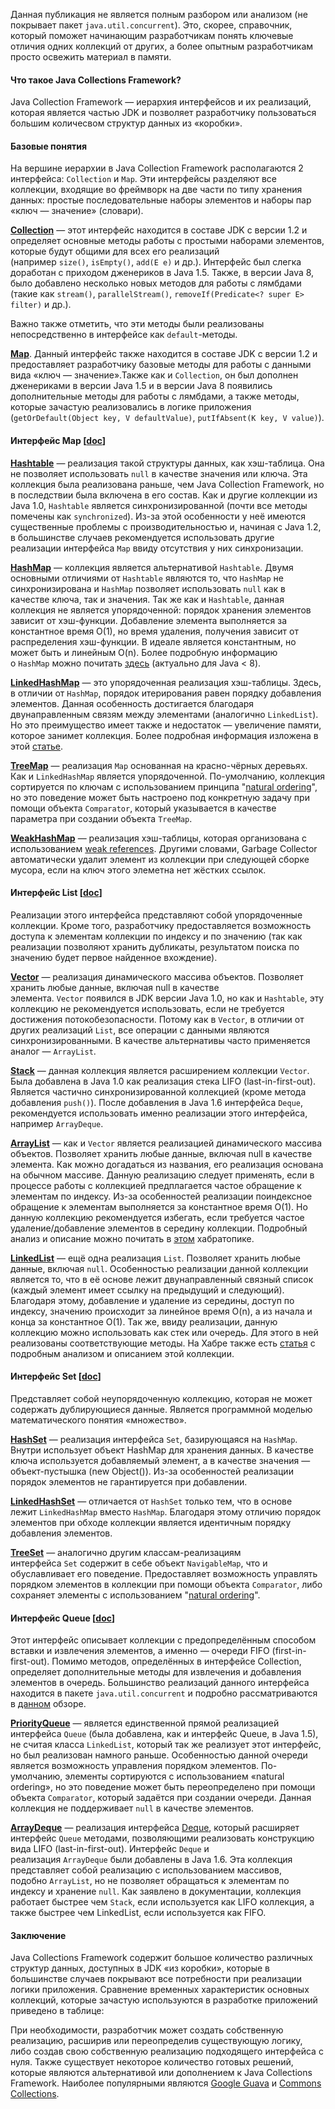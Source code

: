 Данная публикация не является полным разбором или анализом (не покрывает пакет `java.util.concurrent`). Это, скорее, справочник, который поможет начинающим разработчикам понять ключевые отличия одних коллекций от других, а более опытным разработчикам просто освежить материал в памяти.  

#### Что такое Java Collections Framework?

Java Collection Framework — иерархия интерфейсов и их реализаций, которая является частью JDK и позволяет разработчику пользоваться большим количесвом структур данных из «коробки».  

#### Базовые понятия

На вершине иерархии в Java Collection Framework располагаются 2 интерфейса: `Collection` и `Map`. Эти интерфейсы разделяют все коллекции, входящие во фреймворк на две части по типу хранения данных: простые последовательные наборы элементов и наборы пар «ключ — значение» (словари).  

**[Collection](http://docs.oracle.com/javase/8/docs/api/java/util/Collection.html)** — этот интерфейс находится в составе JDK c версии 1.2 и определяет основные методы работы с простыми наборами элементов, которые будут общими для всех его реализаций (например `size()`, `isEmpty()`, `add(E e)` и др.). Интерфейс был слегка доработан с приходом дженериков в Java 1.5. Также, в версии Java 8, было добавлено несколько новых методов для работы с лямбдами (такие как `stream()`, `parallelStream()`, `removeIf(Predicate<? super E> filter)` и др.).  

Важно также отметить, что эти методы были реализованы непосредственно в интерфейсе как `default`-методы.  

**[Map](http://docs.oracle.com/javase/8/docs/api/java/util/Map.html)**. Данный интерфейс также находится в составе JDK c версии 1.2 и предоставляет разработчику базовые методы для работы с данными вида «ключ — значение».Также как и `Collection`, он был дополнен дженериками в версии Java 1.5 и в версии Java 8 появились дополнительные методы для работы с лямбдами, а также методы, которые зачастую реализовались в логике приложения (`getOrDefault(Object key, V defaultValue)`, `putIfAbsent(K key, V value)`).  

#### Интерфейс Map [[doc](http://docs.oracle.com/javase/8/docs/api/java/util/Map.html)]

**[Hashtable](http://docs.oracle.com/javase/8/docs/api/java/util/Hashtable.html)** — реализация такой структуры данных, как хэш-таблица. Она не позволяет использовать `null` в качестве значения или ключа. Эта коллекция была реализована раньше, чем Java Collection Framework, но в последствии была включена в его состав. Как и другие коллекции из Java 1.0, `Hashtable` является синхронизированной (почти все методы помечены как `synchronized`). Из-за этой особенности у неё имеются существенные проблемы с производительностью и, начиная с Java 1.2, в большинстве случаев рекомендуется использовать другие реализации интерфейса `Map` ввиду отсутствия у них синхронизации.  

**[HashMap](http://docs.oracle.com/javase/8/docs/api/java/util/HashMap.html)** — коллекция является альтернативой `Hashtable`. Двумя основными отличиями от `Hashtable` являются то, что `HashMap` не синхронизирована и `HashMap` позволяет использовать `null` как в качестве ключа, так и значения. Так же как и `Hashtable`, данная коллекция не является упорядоченной: порядок хранения элементов зависит от хэш-функции. Добавление элемента выполняется за константное время O(1), но время удаления, получения зависит от распределения хэш-функции. В идеале является константным, но может быть и линейным O(n). Более подробную информацию о `HashMap` можно почитать [здесь](http://habrahabr.ru/post/128017/) (актуально для Java < 8).  

**[LinkedHashMap](http://docs.oracle.com/javase/8/docs/api/java/util/LinkedHashMap.html)** — это упорядоченная реализация хэш-таблицы. Здесь, в отличии от `HashMap`, порядок итерирования равен порядку добавления элементов. Данная особенность достигается благодаря двунаправленным связям между элементами (аналогично `LinkedList`). Но это преимущество имеет также и недостаток — увеличение памяти, которое занимет коллекция. Более подробная информация изложена в этой [статье](http://habrahabr.ru/post/129037/).  

**[TreeMap](http://docs.oracle.com/javase/8/docs/api/java/util/TreeMap.html)** — реализация `Map` основанная на красно-чёрных деревьях. Как и `LinkedHashMap` является упорядоченной. По-умолчанию, коллекция сортируется по ключам с использованием принципа "[natural ordering](http://docs.oracle.com/javase/8/docs/api/java/lang/Comparable.html)", но это поведение может быть настроено под конкретную задачу при помощи объекта `Comparator`, который указывается в качестве параметра при создании объекта `TreeMap`.  

**[WeakHashMap](http://docs.oracle.com/javase/8/docs/api/java/util/WeakHashMap.html)** — реализация хэш-таблицы, которая организована с использованием [weak references](http://docs.oracle.com/javase/8/docs/api/java/lang/ref/WeakReference.html). Другими словами, Garbage Collector автоматически удалит элемент из коллекции при следующей сборке мусора, если на ключ этого элеметна нет жёстких ссылок.  

#### Интерфейс List [[doc](http://docs.oracle.com/javase/8/docs/api/java/util/List.html)]

Реализации этого интерфейса представляют собой упорядоченные коллекции. Кроме того, разработчику предоставляется возможность доступа к элементам коллекции по индексу и по значению (так как реализации позволяют хранить дубликаты, результатом поиска по значению будет первое найденное вхождение).  

**[Vector](http://docs.oracle.com/javase/8/docs/api/java/util/Vector.html)** — реализация динамического массива объектов. Позволяет хранить любые данные, включая null в качестве элемента. `Vector` появился в JDK версии Java 1.0, но как и `Hashtable`, эту коллекцию не рекомендуется использовать, если не требуется достижения потокобезопасности. Потому как в `Vector`, в отличии от других реализаций `List`, все операции с данными являются синхронизированными. В качестве альтернативы часто применяется аналог — `ArrayList`.  

**[Stack](http://docs.oracle.com/javase/8/docs/api/java/util/Stack.html)** — данная коллекция является расширением коллекции `Vector`. Была добавлена в Java 1.0 как реализация стека LIFO (last-in-first-out). Является частично синхронизированной коллекцией (кроме метода добавления `push()`). После добавления в Java 1.6 интерфейса `Deque`, рекомендуется использовать именно реализации этого интерфейса, например `ArrayDeque`.  

**[ArrayList](http://docs.oracle.com/javase/8/docs/api/java/util/ArrayList.html)** — как и `Vector` является реализацией динамического массива объектов. Позволяет хранить любые данные, включая null в качестве элемента. Как можно догадаться из названия, его реализация основана на обычном массиве. Данную реализацию следует применять, если в процессе работы с коллекцией предплагается частое обращение к элементам по индексу. Из-за особенностей реализации поиндексное обращение к элементам выполняется за константное время O(1). Но данную коллекцию рекомендуется избегать, если требуется частое удаление/добавление элементов в середину коллекции. Подробный анализ и описание можно почитать в [этом](http://habrahabr.ru/post/128269/) хабратопике.  

**[LinkedList](http://docs.oracle.com/javase/8/docs/api/java/util/LinkedList.html)** — ещё одна реализация `List`. Позволяет хранить любые данные, включая `null`. Особенностью реализации данной коллекции является то, что в её основе лежит двунаправленный связный список (каждый элемент имеет ссылку на предыдущий и следующий). Благодаря этому, добавление и удаление из середины, доступ по индексу, значению происходит за линейное время O(n), а из начала и конца за константное O(1). Так же, ввиду реализации, данную коллекцию можно использовать как стек или очередь. Для этого в ней реализованы соответствующие методы. На Хабре также есть [статья](http://habrahabr.ru/post/127864/) с подробным анализом и описанием этой коллекции.  

#### Интерфейс Set [[doc](http://docs.oracle.com/javase/8/docs/api/java/util/Set.html)]

Представляет собой неупорядоченную коллекцию, которая не может содержать дублирующиеся данные. Является программной моделью математического понятия «множество».  

**[HashSet](http://docs.oracle.com/javase/8/docs/api/java/util/HashSet.html)** — реализация интерфейса `Set`, базирующаяся на `HashMap`. Внутри использует объект HashMap для хранения данных. В качестве ключа используется добавляемый элемент, а в качестве значения — объект-пустышка (new Object()). Из-за особенностей реализации порядок элементов не гарантируется при добавлении.  

**[LinkedHashSet](http://docs.oracle.com/javase/8/docs/api/java/util/LinkedHashSet.html)** — отличается от `HashSet` только тем, что в основе лежит `LinkedHashMap` вместо `HashMap`. Благодаря этому отличию порядок элементов при обходе коллекции является идентичным порядку добавления элементов.  

**[TreeSet](http://docs.oracle.com/javase/8/docs/api/java/util/TreeSet.html)** — аналогично другим классам-реализациям интерфейса `Set` содержит в себе объект `NavigableMap`, что и обуславливает его поведение. Предоставляет возможность управлять порядком элементов в коллекции при помощи объекта `Comparator`, либо сохраняет элементы с использованием "[natural ordering](http://docs.oracle.com/javase/8/docs/api/java/lang/Comparable.html)".  

#### Интерфейс Queue [[doc](http://docs.oracle.com/javase/8/docs/api/java/util/Set.html)]

Этот интерфейс описывает коллекции с предопределённым способом вставки и извлечения элементов, а именно — очереди FIFO (first-in-first-out). Помимо методов, определённых в интерфейсе Collection, определяет дополнительные методы для извлечения и добавления элементов в очередь. Большинство реализаций данного интерфейса находится в пакете `java.util.concurrent` и подробно рассматриваются в [данном](http://habrahabr.ru/company/luxoft/blog/157273/) обзоре.  

**[PriorityQueue](http://docs.oracle.com/javase/8/docs/api/java/util/PriorityQueue.html)** — является единственной прямой реализацией интерфейса `Queue` (была добавлена, как и интерфейс Queue, в Java 1.5), не считая класса `LinkedList`, который так же реализует этот интерфейс, но был реализован намного раньше. Особенностью данной очереди является возможность управления порядком элементов. По-умолчанию, элементы сортируются с использованием «natural ordering», но это поведение может быть переопределено при помощи объекта `Comparator`, который задаётся при создании очереди. Данная коллекция не поддерживает `null` в качестве элементов.  

**[ArrayDeque](http://docs.oracle.com/javase/8/docs/api/java/util/ArrayDeque.html)** — реализация интерфейса [Deque](http://docs.oracle.com/javase/8/docs/api/java/util/Deque.html), который расширяет интерфейс `Queue` методами, позволяющими реализовать конструкцию вида LIFO (last-in-first-out). Интерфейс `Deque` и реализация `ArrayDeque` были добавлены в Java 1.6. Эта коллекция представляет собой реализацию с использованием массивов, подобно `ArrayList`, но не позволяет обращаться к элементам по индексу и хранение `null`. Как заявлено в документации, коллекция работает быстрее чем `Stack`, если используется как LIFO коллекция, а также быстрее чем LinkedList, если используется как FIFO.  

#### Заключение

Java Collections Framework содержит большое количество различных структур данных, доступных в JDK «из коробки», которые в большинстве случаев покрывают все потребности при реализации логики приложения. Сравнение временных характеристик основных коллекций, которые зачастую используются в разработке приложений приведено в таблице: 

При необходимости, разработчик может создать собственную реализацию, расширив или переопределив существующую логику, либо создав свою собственную реализацию подходящего интерфейса с нуля. Также существует некоторое количество готовых решений, которые являются альтернативой или дополнением к Java Collections Framework. Наиболее популярными являются [Google Guava](https://code.google.com/p/guava-libraries/) и [Commons Collections](http://commons.apache.org/proper/commons-collections/).
